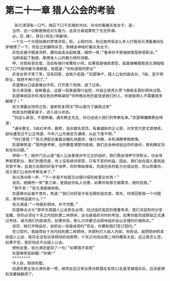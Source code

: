 # 第二十一章 猎人公会的考验
        张元清深吸一口气，强压下口干舌燥的冲动，冷冷的看着灰发女子，道:
       当然，这一切都是做给对方看力，这具分身就算死了也无所谓。
       必。应.搜/，择日/网全/网最快。
       一个又一个光怪陆离的梦境浮现，呃，上班时间，附近居然有这么多人打肫张元清看着纷乱梦境愣了一下，然后立刻摒除杂念，聚精会神地盯着灰发女子。
       灰色女援子眼波流转，膘向高高支起帐篷，嫣然一笑:“看来你不是强欲类型邪恶职业。”
       当即收起了魁感，那撩发人心的魅力顿时消散。
       呼，对我有容忍度，没如有强行老鹰吃小鸡，如果我是强欲类型，就直接睡服我张元清暗暗松了口气保持着冷漠桀傲，挑眉道:“你知道我的职业”
       灰发女死子笑了笑，没有回答，自我介绍道:“凯瑟琳卢，猎人公会的副会长，7级，至于明职业，我想不用介绍了。”
       凯瑟琳从口袋里摸出手机，打开某个视频，递了过来。
       张元清没接，低眸看去，这是一段美盛银行监控，内容正是秃头贾飞章取走扇形铜块过程。
       凯瑟琳收回手机浅灰色的养眸凝视“你昨晚杀死的星官是我们的人，你是聪明人不需要我多解释了！”
       张元清露出恍然之色，旋即恢复阴冷“所以是为了骗我过来”
       他适当的绷紧身子，进入战斗状态。
       “别这么紧张，不是欺骗，通天教主先生，你已经进入我们的考察名单。”凯瑟琳慵懒靠在椅道:
       “通天教主，5级幻术师，散修，连杀数名官员，有着偏执的正义感，对贪官污吏尤其憎恶，疑似遭受过不公正待遇，今年八公月被官方通缉，从此下落不明。”
       “你们查我？”张元清配合着露出瞳孔地震惊，强行冷静，杀机沸腾等微表情。
       凯瑟琳笑道:“既然是考察，当然要查清楚你底细，我们还会继续验证你的身份，直到确定没有任何问题。”
       停顿一下，她开门见山道“猎人公会是绝对中立正的组织，我们既会培养守序职业，也会培养邪恶职业，我们的理念是，世上没有绝对邪恶，只有不变的利益，因此，我们会在猎人里挑选背景干净，且潜力无限的好苗子培养，你的等级够高，完成任务的能力也很出色，所以恭喜你，进入我们公会的考察名单了。”
       张元清冷笑一声，“下一步是不知是交出银行保险柜里见东西！”
       说完，她嫣然一笑“第三嘛，是我给你私人优惠，如果你有那方面需求，随时找我。”
       “我不卖！”张元清直接拒绝。
       凯瑟琳对此毫不意外，笑道:“我们对好苗子有无限的容忍度，首先，你得回答我一个问题凯，那件物品是什么？”
       张元清道:“一块扇形铜块，并不完整。”
       凯瑟琳点点头“那件东西猎人公会势在必得，经过组织高层的慎重考虑，我们决定和你分享宝藏，但你必须在十天之内找到第二块铜块，这也是组织对你的考验，如果你能完成那就正式通过考核，成为我们内部成员，如果失败，那么只你要交出铜块组织会以合理的价格购买。”
       说完，她打开物品栏，会抓出一张兽皮契约“现在，你要和我们签订契约。”
       签订契约，我就得在十天内找到第二枚铜块，并顺利打入敌人内部，失败话，就把铜块转卖给猎人公会，我完全没有后续铜块的线索啊，十天之内找出第二块的概率太低，这让我怎么签，如果不签，我恐怕走不出猎人公会。
       想到这里，张元清还是回了一句:“如果我不卖呢”
       凯瑟琳笑容娇媚:“你猜!”
       ********
       华人街，联排别墅。
       找通天教主张元清先是一愣，继而反应过来反黑白联盟在发现11名星官被猎杀后，应该是猜到宝藏被截胡了。